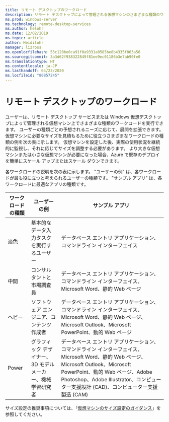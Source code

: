 ```yaml
---
title: リモート デスクトップのワークロード
description: リモート デスクトップによって管理される仮想マシンのさまざまな種類のワークロードの概要を簡単に説明します。
ms.prod: windows-server
ms.technology: remote-desktop-services
ms.author: helohr
ms.date: 12/02/2019
ms.topic: article
author: Heidilohr
manager: lizross
ms.openlocfilehash: 53c120be0ca91f0a9331a0585be8b4335f863a56
ms.sourcegitcommit: 3a3d62f938322849f81ee9ec01186b3e7ab90fe0
ms.translationtype: HT
ms.contentlocale: ja-JP
ms.lasthandoff: 04/23/2020
ms.locfileid: "80857245"
---
```

# <a name="remote-desktop-workloads"></a>リモート デスクトップのワークロード

ユーザーは、リモート デスクトップ サービスまたは Windows 仮想デスクトップによって管理される仮想マシン上でさまざまな種類のワークロードを実行できます。 ユーザーの種類ごとの予想されるニーズに応じて、展開を拡張できます。 仮想マシンに必要なサイズを見積もるために役立つさまざまなワークロードの種類の例を次の表に示します。 仮想マシンを設定した後、実際の使用状況を継続的に監視し、それに応じてサイズを調整する必要があります。 より大きな仮想マシンまたは小さな仮想マシンが必要になった場合、Azure で既存のデプロイを簡単にスケール アップまたはスケール ダウンできます。

各ワークロードの説明を次の表に示します。 "ユーザーの例" は、各ワークロードが最も役に立つと考えられるユーザーの種類です。 "サンプル アプリ" は、各ワークロードに最適なアプリの種類です。

| ワークロードの種類 | ユーザーの例 | サンプル アプリ |
| --- | --- | --- |
| 淡色 | 基本的なデータ入力タスクを実行するユーザー | データベース エントリ アプリケーション、コマンドライン インターフェイス |
| 中間 | コンサルタントと市場調査員 | データベース エントリ アプリケーション、コマンドライン インターフェイス、Microsoft Word、静的 Web ページ |
| ヘビー | ソフトウェア エンジニア、コンテンツ作成者 | データベース エントリ アプリケーション、コマンドライン インターフェイス、Microsoft Word、静的 Web ページ、Microsoft Outlook、Microsoft PowerPoint、動的 Web ページ |
| Power | グラフィック デザイナー、3D モデル メーカー、機械学習研究者 | データベース エントリ アプリケーション、コマンドライン インターフェイス、Microsoft Word、静的 Web ページ、Microsoft Outlook、Microsoft PowerPoint、動的 Web ページ、Adobe Photoshop、Adobe Illustrator、コンピューター支援設計 (CAD)、コンピューター支援製造 (CAM) |

サイズ設定の推奨事項については、「[仮想マシンのサイズ設定のガイダンス](virtual-machine-recs.md)」を参照してください。
